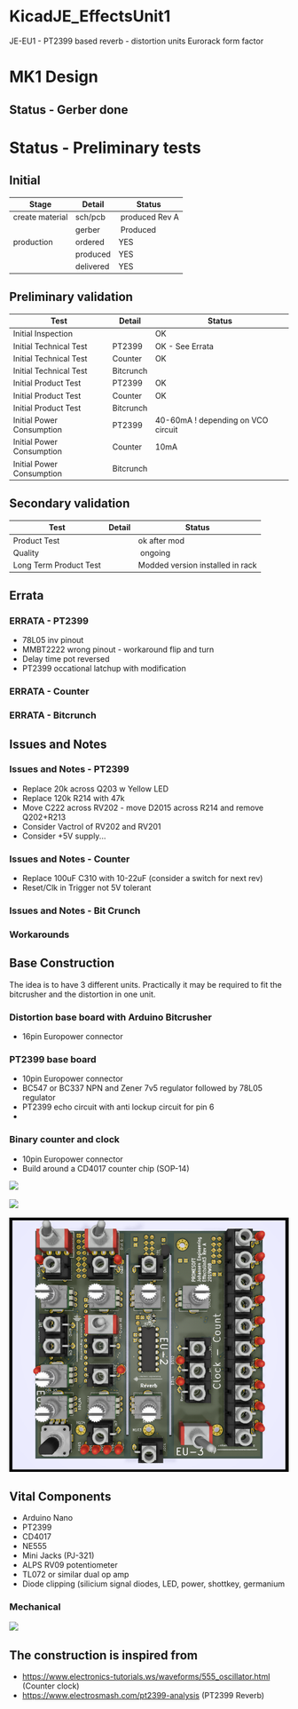 # KicadJE_EffectsUnit1
JE-EU1 - PT2399 based reverb - distortion units
Eurorack form factor

# MK1 Design
## Status - Gerber done
# Status - Preliminary tests
## Initial 
| Stage  | Detail | Status |
| ------------- | ------------- | ------------- |
| create material  | sch/pcb | produced Rev A  |
| | gerber | Produced |
| production  | ordered  | YES |
|  | produced | YES |
|  | delivered | YES |
## Preliminary validation
| Test  | Detail | Status |
| ------------- | ------------- | ------------- |
| Initial Inspection |  | OK |
| Initial Technical Test | PT2399 | OK - See Errata |
| Initial Technical Test | Counter  | OK |
| Initial Technical Test | Bitcrunch |  |
| Initial Product Test | PT2399 | OK |
| Initial Product Test | Counter | OK |
| Initial Product Test | Bitcrunch  |  |
| Initial Power Consumption | PT2399 | 40-60mA ! depending on VCO circuit |
| Initial Power Consumption | Counter | 10mA  |
| Initial Power Consumption | Bitcrunch |  |

## Secondary validation
| Test  | Detail | Status |
| ------------- | ------------- |------------- |
| Product Test |  | ok after mod |
| Quality |  | ongoing |
| Long Term Product Test | | Modded version installed in rack |

## Errata
### ERRATA - PT2399
 * 78L05 inv pinout
 * MMBT2222 wrong pinout - workaround flip and turn
 * Delay time pot reversed
 * PT2399 occational latchup with modification
### ERRATA - Counter
### ERRATA - Bitcrunch
## Issues and Notes
### Issues and Notes - PT2399
 * Replace 20k across Q203 w Yellow LED
 * Replace 120k R214 with 47k
 * Move C222 across RV202 - move D2015 across R214 and remove Q202+R213
 * Consider Vactrol of RV202 and RV201
 * Consider +5V supply...
### Issues and Notes - Counter
 * Replace 100uF C310 with 10-22uF (consider a switch for next rev)
 * Reset/Clk in Trigger not 5V tolerant

### Issues and Notes - Bit Crunch
 
### Workarounds

## Base Construction 
The idea is to have 3 different units.
Practically it may be required to fit the bitcrusher and the distortion in one unit.
### Distortion base board with Arduino Bitcrusher
 - 16pin Europower connector
### PT2399 base board 
 - 10pin Europower connector
 - BC547 or BC337 NPN and Zener 7v5 regulator followed by 78L05 regulator
 - PT2399 echo circuit with anti lockup circuit for pin 6
 - 
### Binary counter and clock
 - 10pin Europower connector
 - Build around a CD4017 counter chip (SOP-14)
 
![](KicadJE-EU1-MK1-RevA-Schematic.png) 
 
![](KicadJE-EU1-MK1-RevA-Top3D.png)

![](KicadJE-EffectsUnit1_3D2.png)

## Vital Components
 - Arduino Nano
 - PT2399
 - CD4017
 - NE555
 - Mini Jacks (PJ-321) 
 - ALPS RV09 potentiometer
 - TL072 or similar dual op amp
 - Diode clipping (silicium signal diodes, LED, power, shottkey, germanium
 
### Mechanical
![](EU1-MK1-mechanical.png)

The construction is inspired from
-----------------------------------------------------
 - https://www.electronics-tutorials.ws/waveforms/555_oscillator.html (Counter clock)
 - https://www.electrosmash.com/pt2399-analysis (PT2399 Reverb)

